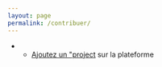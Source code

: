 ```yaml
---
layout: page
permalink: /contribuer/
---
```


<div id="content">
              <tabset class="nav-tabs-project">
                    <tab heading="Agir">
</tab>
</tabset>
</div>

- - [Ajoutez un "project](http://accompagnementfabmob.github.io/#/p/new) sur la plateforme


